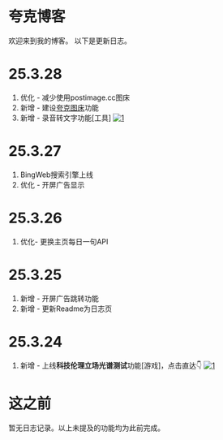 # 夸克博客
欢迎来到我的博客。
以下是更新日志。

# 25.3.28
1. 优化 - 减少使用postimage.cc图床
2. 新增 - 建设[夸克图床](https://lsqkk.github.io/estest)功能
3. 新增 - 录音转文字功能[工具]
  [![1](https://cdn.jsdelivr.net/gh/lsqkk/image@main/20250328202102461.png)](https://lsqkk.github.io/tool/tool-audio2txt.html)

# 25.3.27
1. BingWeb搜索引擎上线
2. 优化 - 开屏广告显示

# 25.3.26
1. 优化- 更换主页每日一句API

# 25.3.25
1. 新增 - 开屏广告跳转功能
2. 新增 - 更新Readme为日志页

# 25.3.24
1. 新增 - 上线**科技伦理立场光谱测试**功能[游戏]，点击直达👇
[![1](https://i.postimg.cc/MKdcZ4cm/image.png)](https://lsqkk.github.io/estest)

# 这之前
暂无日志记录。以上未提及的功能均为此前完成。
